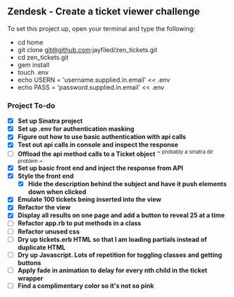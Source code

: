 ## Zendesk - Create a ticket viewer challenge

To set this project up, open your terminal and type the following:

- cd home
- git clone git@github.com:jayfiled/zen_tickets.git
- cd zen_tickets.git
- gem install
- touch .env
- echo USERN = 'username.supplied.in.email' << .env
- echo PASS = 'password.supplied.in.email' << .env




### Project To-do
- [x] **Set up Sinatra project**
- [x] **Set up .env for authentication masking**
- [x] **Figure out how to use basic authentication with api calls**
- [x] **Test out api calls in console and inspect the response**
- [ ] **Offload the api method calls to a Ticket object** <sup>~ probably a sinatra dir problem ~</sup>
- [x] **Set up basic front end and inject the response from API**
- [x] **Style the front end**
  - [x] **Hide the description behind the subject and have it push elements down when clicked**
- [x] **Emulate 100 tickets being inserted into the view**
- [x] **Refactor the view**
- [x] **Display all results on one page and add a button to reveal 25 at a time**
- [ ] **Refactor app.rb to put methods in a class**
- [ ] **Refactor unused css**
- [ ] **Dry up tickets.erb HTML so that I am loading partials instead of duplicate HTML**
- [ ] **Dry up Javascript.  Lots of repetition for toggling classes and getting buttons**
- [ ] **Apply fade in animation to delay for every nth child in the ticket wrapper**
- [ ] **Find a complimentary color so it's not so pink**
